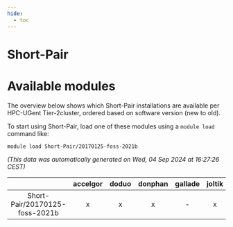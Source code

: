 ```yaml
---
hide:
  - toc
---
```


Short-Pair
==========

# Available modules


The overview below shows which Short-Pair installations are available per HPC-UGent Tier-2cluster, ordered based on software version (new to old).

To start using Short-Pair, load one of these modules using a `module load` command like:

```shell
module load Short-Pair/20170125-foss-2021b
```

*(This data was automatically generated on Wed, 04 Sep 2024 at 16:27:26 CEST)*  

| |accelgor|doduo|donphan|gallade|joltik|shinx|skitty|
| :---: | :---: | :---: | :---: | :---: | :---: | :---: | :---: |
|Short-Pair/20170125-foss-2021b|x|x|x|-|x|-|x|
